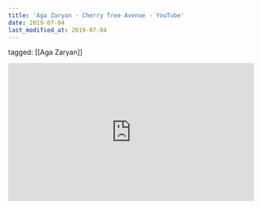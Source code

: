 ```yaml
---
title: 'Aga Zaryan - Cherry Tree Avenue - YouTube'
date: 2019-07-04
last_modified_at: 2019-07-04
---
```

tagged: [[Aga Zaryan]]
<iframe allow="accelerometer; autoplay; clipboard-write; encrypted-media; gyroscope; picture-in-picture" allowfullscreen="" frameborder="0" height="281" id="youtube_iframe" src="https://www.youtube.com/embed/zGw9jwMZuDA?feature=oembed&amp;enablejsapi=1&amp;origin=https://safe.txmblr.com&amp;wmode=opaque" width="500"></iframe>